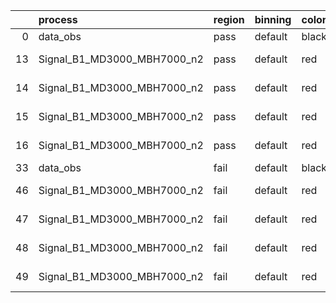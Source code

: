 |    | process                     | region   | binning   | color   | process_type   |   scale | variation   | source_filename                                                      | source_histname    | alias                       | title     |   combine_idx |     lnN |   shapes | syst_type   | direction   | variation_alias   |
|---:|:----------------------------|:---------|:----------|:--------|:---------------|--------:|:------------|:---------------------------------------------------------------------|:-------------------|:----------------------------|:----------|--------------:|--------:|---------:|:------------|:------------|:------------------|
|  0 | data_obs                    | pass     | default   | black   | DATA           |       1 | nominal     | ./histograms_for_2DAlphabet_v16//BH_Data.root                        | hpass              | Data                        | Data      |           nan | nan     |      nan | nan         | nan         | nan               |
| 13 | Signal_B1_MD3000_MBH7000_n2 | pass     | default   | red     | SIGNAL         |       1 | lumi        | ./histograms_for_2DAlphabet_v16//BH_Signal_B1_MD3000_MBH7000_n2.root | hpass              | Signal_B1_MD3000_MBH7000_n2 | BH signal |           nan |   1.016 |      nan | lnN         | nan         | nan               |
| 14 | Signal_B1_MD3000_MBH7000_n2 | pass     | default   | red     | SIGNAL         |       1 | SVM         | ./histograms_for_2DAlphabet_v16//BH_Signal_B1_MD3000_MBH7000_n2.root | hpass_SVMsyst_up   | Signal_B1_MD3000_MBH7000_n2 | BH signal |           nan | nan     |        1 | shapes      | Up          | SVMsyst           |
| 15 | Signal_B1_MD3000_MBH7000_n2 | pass     | default   | red     | SIGNAL         |       1 | SVM         | ./histograms_for_2DAlphabet_v16//BH_Signal_B1_MD3000_MBH7000_n2.root | hpass_SVMsyst_down | Signal_B1_MD3000_MBH7000_n2 | BH signal |           nan | nan     |        1 | shapes      | Down        | SVMsyst           |
| 16 | Signal_B1_MD3000_MBH7000_n2 | pass     | default   | red     | SIGNAL         |       1 | nominal     | ./histograms_for_2DAlphabet_v16//BH_Signal_B1_MD3000_MBH7000_n2.root | hpass              | Signal_B1_MD3000_MBH7000_n2 | BH signal |           nan | nan     |      nan | nan         | nan         | nan               |
| 33 | data_obs                    | fail     | default   | black   | DATA           |       1 | nominal     | ./histograms_for_2DAlphabet_v16//BH_Data.root                        | hfail              | Data                        | Data      |           nan | nan     |      nan | nan         | nan         | nan               |
| 46 | Signal_B1_MD3000_MBH7000_n2 | fail     | default   | red     | SIGNAL         |       1 | lumi        | ./histograms_for_2DAlphabet_v16//BH_Signal_B1_MD3000_MBH7000_n2.root | hfail              | Signal_B1_MD3000_MBH7000_n2 | BH signal |           nan |   1.016 |      nan | lnN         | nan         | nan               |
| 47 | Signal_B1_MD3000_MBH7000_n2 | fail     | default   | red     | SIGNAL         |       1 | SVM         | ./histograms_for_2DAlphabet_v16//BH_Signal_B1_MD3000_MBH7000_n2.root | hfail_SVMsyst_up   | Signal_B1_MD3000_MBH7000_n2 | BH signal |           nan | nan     |        1 | shapes      | Up          | SVMsyst           |
| 48 | Signal_B1_MD3000_MBH7000_n2 | fail     | default   | red     | SIGNAL         |       1 | SVM         | ./histograms_for_2DAlphabet_v16//BH_Signal_B1_MD3000_MBH7000_n2.root | hfail_SVMsyst_down | Signal_B1_MD3000_MBH7000_n2 | BH signal |           nan | nan     |        1 | shapes      | Down        | SVMsyst           |
| 49 | Signal_B1_MD3000_MBH7000_n2 | fail     | default   | red     | SIGNAL         |       1 | nominal     | ./histograms_for_2DAlphabet_v16//BH_Signal_B1_MD3000_MBH7000_n2.root | hfail              | Signal_B1_MD3000_MBH7000_n2 | BH signal |           nan | nan     |      nan | nan         | nan         | nan               |